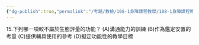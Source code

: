 ```yaml
---
{"dg-publish":true,"permalink":"/考題/教檢/108-1身障課程教學/108-1身障課程教學-第1大題第15題/","tags":["考題","題目","未完"]}
---
```


15.下列哪一項較不屬於生態評量的功能？
(A)溝通能力的訓練 (B)作為鑑定安置的考量
(C)提供輔具使用的參考 (D)擬定功能性的教學目標
